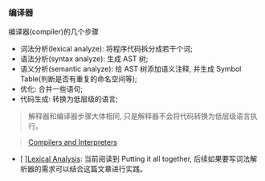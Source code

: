 ### 编译器

编译器(compiler)的几个步骤

* 词法分析(lexical analyze): 将程序代码拆分成若干个词;
* 语法分析(syntax analyze): 生成 AST 树;
* 语义分析(semantic analyze): 给 AST 树添加语义注释, 并生成 Symbol Table(判断是否有重复的命名空间等);
* 优化: 合并一些语句;
* 代码生成: 转换为低层级的语言;

> 解释器和编译器步骤大体相同, 只是解释器不会将代码转换为低层级语言执行。

> [Compilers and Interpreters](https://medium.com/hackernoon/compilers-and-interpreters-3e354a2e41cf)

- [ ][Lexical Analysis](https://medium.com/hackernoon/lexical-analysis-861b8bfe4cb0): 当前阅读到 Putting it all together, 后续如果要写词法解析器的需求可以结合这篇文章进行实践。